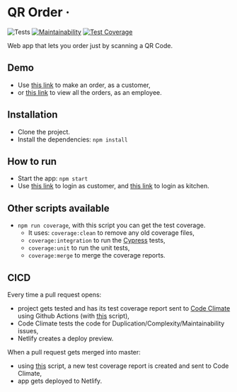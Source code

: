 # QR Order &middot;

![Tests](https://github.com/codeavor/qr-order/workflows/Test/badge.svg)
[![Maintainability](https://api.codeclimate.com/v1/badges/e65d412d543bd395b213/maintainability)](https://codeclimate.com/github/codeavor/qr-order/maintainability)
[![Test Coverage](https://api.codeclimate.com/v1/badges/e65d412d543bd395b213/test_coverage)](https://codeclimate.com/github/codeavor/qr-order/test_coverage)

Web app that lets you order just by scanning a QR Code.

## Demo

- Use [this link](https://qr-order.netlify.app/authentication/1) to make an order, as a customer,
- or [this link](https://qr-order.netlify.app/authentication/0) to view all the orders, as an employee.

## Installation

- Clone the project.
- Install the dependencies: `npm install`

## How to run

- Start the app: `npm start`
- Use [this link](http://localhost:3000/authentication/1) to login as customer, and [this link](http://localhost:3000/authentication/0) to login as kitchen.

## Other scripts available

- `npm run coverage`, with this script you can get the test coverage.
  - It uses: `coverage:clean` to remove any old coverage files,
  - `coverage:integration` to run the [Cypress](https://www.cypress.io/) tests,
  - `coverage:unit` to run the unit tests,
  - `coverage:merge` to merge the coverage reports.

## CICD

Every time a pull request opens:

- project gets tested and has its test coverage report sent to [Code Climate](https://codeclimate.com/github/codeavor/qr-order) using Github Actions (with [this](test.yml) script),
- Code Climate tests the code for Duplication/Complexity/Maintainability issues,
- Netlify creates a deploy preview.

When a pull request gets merged into master:

- using [this](coverage-master.yml) script, a new test coverage report is created and sent to Code Climate,
- app gets deployed to Netlify.
